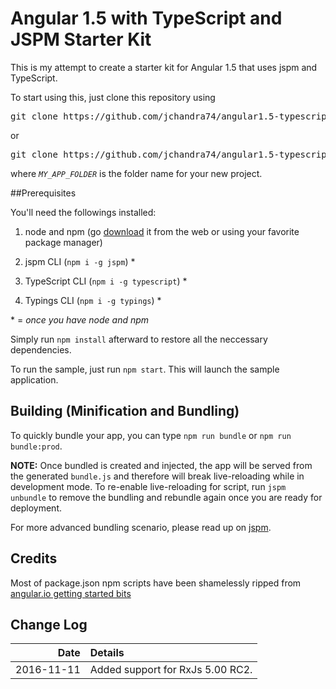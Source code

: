# Angular 1.5 with TypeScript and JSPM Starter Kit

This is my attempt to create a starter kit for Angular 1.5 that uses jspm and TypeScript.

To start using this, just clone this repository using
<pre>
git clone https://github.com/jchandra74/angular1.5-typescript-jspm-starter-kit.git
</pre>

or

<pre>
git clone https://github.com/jchandra74/angular1.5-typescript-jspm-starter-kit.git <i>MY_APP_FOLDER</i>
</pre>
where *`MY_APP_FOLDER`* is the folder name for your new project.

##Prerequisites

You'll need the followings installed:

1. node and npm (go [download](https://nodejs.org) it from the web or using your favorite package manager)

2. jspm CLI (`npm i -g jspm`) *

3. TypeScript CLI (`npm i -g typescript`) *

4. Typings CLI (`npm i -g typings`) *


\* = *once you have node and npm*

Simply run `npm install` afterward to restore all the neccessary dependencies.

To run the sample, just run `npm start`.  This will launch the sample application.

## Building (Minification and Bundling)

To quickly bundle your app, you can type `npm run bundle` or `npm run bundle:prod`.

**NOTE:** Once bundled is created and injected, the app will be served from the generated `bundle.js` and therefore will break live-reloading while in development mode.
To re-enable live-reloading for script, run `jspm unbundle` to remove the bundling and rebundle again once you are ready for deployment.  

For more advanced bundling scenario, please read up on [jspm](https://github.com/jspm/jspm-cli).

## Credits
Most of package.json npm scripts have been shamelessly ripped from [angular.io getting started bits](https://angular.io/docs/ts/latest/quickstart.html)

## Change Log

| Date       |Details |
|-----------:|:-------|
| 2016-11-11 | Added support for RxJs 5.00 RC2. |

